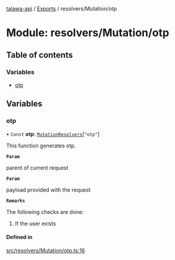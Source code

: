 [talawa-api](../README.md) / [Exports](../modules.md) / resolvers/Mutation/otp

# Module: resolvers/Mutation/otp

## Table of contents

### Variables

- [otp](resolvers_Mutation_otp.md#otp)

## Variables

### otp

• `Const` **otp**: [`MutationResolvers`](types_generatedGraphQLTypes.md#mutationresolvers)[``"otp"``]

This function generates otp.

**`Param`**

parent of current request

**`Param`**

payload provided with the request

**`Remarks`**

The following checks are done:
1. If the user exists

#### Defined in

[src/resolvers/Mutation/otp.ts:16](https://github.com/PalisadoesFoundation/talawa-api/blob/d38198a/src/resolvers/Mutation/otp.ts#L16)
